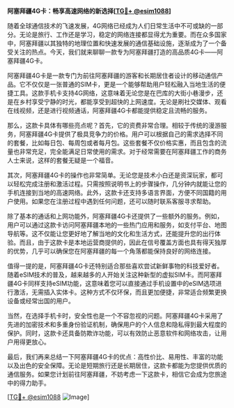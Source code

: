 **阿塞拜疆4G卡：畅享高速网络的新选择[[TG💪+ @esim1088](https://t.me/s/esim1088)]**

随着全球通信技术的飞速发展，4G网络已经成为人们日常生活中不可或缺的一部分。无论是旅行、工作还是学习，稳定的网络连接都显得尤为重要。而在众多国家中，阿塞拜疆以其独特的地理位置和快速发展的通信基础设施，逐渐成为了一个备受关注的热点。今天，我们就来聊聊一款专为阿塞拜疆打造的高品质4G卡——阿塞拜疆4G卡。

阿塞拜疆4G卡是一款专门为前往阿塞拜疆的游客和长期居住者设计的移动通信产品。它不仅仅是一张普通的SIM卡，更是一个能够帮助用户轻松融入当地生活的便捷工具。这款手机卡支持4G网络，这意味着无论您是在巴库的大街小巷漫步，还是在乡村享受宁静的时光，都能享受到超快的上网速度。无论是刷社交媒体、观看在线视频，还是进行视频通话，阿塞拜疆4G卡都能提供稳定且流畅的服务。

那么，这款卡具体有哪些亮点呢？首先，它的资费非常合理。相较于传统的漫游服务，阿塞拜疆4G卡提供了极具竞争力的价格。用户可以根据自己的需求选择不同的套餐，比如每日包、每周包或者每月包。这些套餐不仅价格实惠，而且包含的流量也非常充足，完全能满足日常使用的需求。对于经常需要在阿塞拜疆工作的商务人士来说，这样的套餐无疑是一个福音。

其次，阿塞拜疆4G卡的操作也非常简单。无论您是技术小白还是资深玩家，都可以轻松完成注册和激活过程。只需按照说明书上的步骤操作，几分钟内就能让您的手机连接到当地的高速网络。此外，这款卡还支持多语言界面，方便不同国籍的用户使用。如果您在注册过程中遇到任何问题，还可以随时联系客服寻求帮助。

除了基本的通话和上网功能外，阿塞拜疆4G卡还提供了一些额外的服务。例如，用户可以通过这款卡访问阿塞拜疆本地的一些热门应用和服务，如支付平台、地图导航等。这不仅能让您更好地了解当地的文化和生活方式，还能提升您的出行体验。而且，由于这款卡是本地运营商提供的，因此在信号覆盖方面也具有得天独厚的优势，几乎可以确保您在阿塞拜疆的每一个角落都能保持良好的网络连接。

值得一提的是，阿塞拜疆4G卡还特别适合那些喜欢尝试新鲜事物的科技爱好者。随着eSIM技术的普及，越来越多的人开始关注这种新型的虚拟SIM卡。而阿塞拜疆4G卡同样支持eSIM功能，这意味着您可以直接通过手机设置中的eSIM选项进行激活，无需插入实体卡。这种方式不仅环保，而且更加便捷，非常适合频繁更换设备或经常出国的用户。

当然，在选择手机卡时，安全性也是一个不容忽视的问题。阿塞拜疆4G卡采用了先进的加密技术和多重身份验证机制，确保用户的个人信息和隐私得到最大程度的保护。同时，这款卡还具备防欺诈功能，可以有效防止恶意软件和网络攻击，让用户用得更放心。

最后，我们再来总结一下阿塞拜疆4G卡的优点：高性价比、易用性、丰富的功能以及出色的安全保障。无论是短期旅行还是长期居住，这款卡都能为您提供优质的通信服务。如果您计划前往阿塞拜疆，不妨考虑一下这款卡，相信它会成为您旅途中的得力助手。

[[TG💪+ @esim1088](https://t.me/s/esim1088) ![Image](https://i.postimg.cc/4NQfJmqS/Snipaste-2025-05-13-00-14-12.png)]